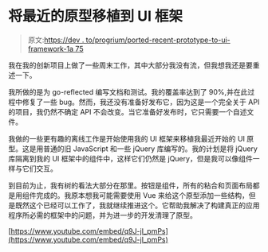# 将最近的原型移植到 UI 框架

> 原文:[https://dev . to/progrium/ported-recent-prototype-to-ui-framework-1a 75](https://dev.to/progrium/ported-recent-prototype-to-ui-framework-1a75)

我在我的创新项目上做了一些周末工作，其中大部分我没有流，但我想我还是要重述一下。

我所做的是为 go-reflected 编写文档和测试。我的覆盖率达到了 90%,并在此过程中修复了一些 bug。然而，我还没有准备好发布它，因为这是一个完全关于 API 的项目，我仍然不确定 API 不会改变。当它准备好发布时，它只需要一个自述文件。

我做的一些更有趣的离线工作是开始使用我的 UI 框架来移植我最近开始的 UI 原型。这是用普通的旧 JavaScript 和一些 jQuery 库编写的。我的计划是将 jQuery 库隔离到我的 UI 框架中的组件中，这样它们仍然是 jQuery，但是我可以像组件一样与它们交互。

到目前为止，我有树的看法大部分在那里。按钮是组件，所有的粘合和页面布局都是用组件完成的。我原本想我可能需要使用 Vue 来给这个原型添加一些结构，但是既然这个已经可以工作了，我就继续推进这个。它帮助我解决了构建真正的应用程序所必需的框架中的问题，并为进一步的开发清理了原型。

[https://www.youtube.com/embed/q9J-jI_pmPs](https://www.youtube.com/embed/q9J-jI_pmPs)